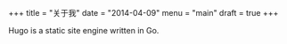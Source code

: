 +++
title = "关于我"
date = "2014-04-09"
menu = "main"
draft = true
+++

Hugo is a static site engine written in Go.
